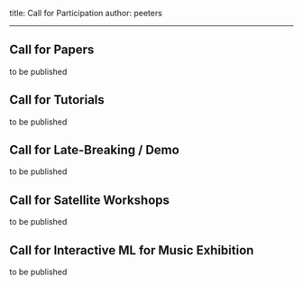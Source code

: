 title: Call for Participation
author: peeters



--------------------------------------

## Call for Papers

to be published

## Call for Tutorials

to be published

## Call for Late-Breaking / Demo

to be published

## Call for Satellite Workshops

to be published

## Call for Interactive ML for Music Exhibition

to be published
